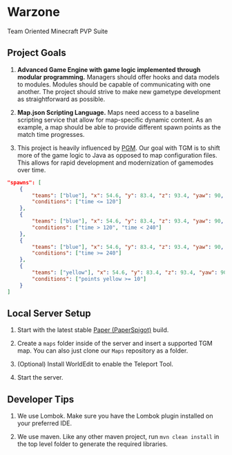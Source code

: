 # Warzone
Team Oriented Minecraft PVP Suite

## Project Goals

1. **Advanced Game Engine with game logic implemented through modular programming.** 
Managers should offer hooks and data models to modules. 
Modules should be capable of communicating with one another.
The project should strive to make new gametype development as straightforward as possible.

2. **Map.json Scripting Language.**
Maps need access to a baseline scripting service that allow for map-specific dynamic content.
As an example, a map should be able to provide different spawn points as the match time progresses.

3. This project is heavily influenced by [PGM](https://github.com/OvercastNetwork/ProjectAres). Our goal with TGM is to shift more of the game logic to Java as opposed to map configuration files. This allows for rapid development and modernization of gamemodes over time. 

```json
"spawns": [
    { 
        "teams": ["blue"], "x": 54.6, "y": 83.4, "z": 93.4, "yaw": 90,
        "conditions": ["time <= 120"]
    },
    { 
        "teams": ["blue"], "x": 54.6, "y": 83.4, "z": 93.4, "yaw": 90,
        "conditions": ["time > 120", "time < 240"]
    },
    { 
        "teams": ["blue"], "x": 54.6, "y": 83.4, "z": 93.4, "yaw": 90,
        "conditions": ["time >= 240"]
    },
    { 
        "teams": ["yellow"], "x": 54.6, "y": 83.4, "z": 93.4, "yaw": 90,
        "conditions": ["points yellow >= 10"]
    }
]
  ```
  

## Local Server Setup
 
1. Start with the latest stable [Paper (PaperSpigot)](https://ci.destroystokyo.com/job/Paper/) build. 
 
2. Create a `maps` folder inside of the server and insert a supported TGM map. You can also just clone our `Maps` repository as a folder. 
 
4. (Optional) Install WorldEdit to enable the Teleport Tool. 
 
5. Start the server.
 
## Developer Tips

1. We use Lombok. Make sure you have the Lombok plugin installed on your preferred IDE.

2. We use maven. Like any other maven project, run `mvn clean install` in the top level folder to generate the required libraries.
